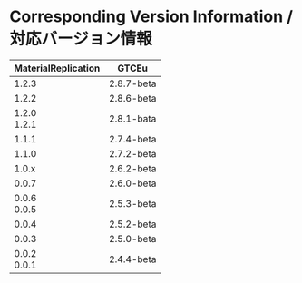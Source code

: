 # Corresponding Version Information / 対応バージョン情報
| MaterialReplication | GTCEu       |
|---------------------|-------------|
| 1.2.3               | 2.8.7-beta  |
| 1.2.2               | 2.8.6-beta  |
| 1.2.0 <br> 1.2.1    | 2.8.1-bata  |
| 1.1.1               | 2.7.4-beta  |
| 1.1.0               | 2.7.2-beta  |
| 1.0.x               | 2.6.2-beta  |
| 0.0.7               | 2.6.0-beta  |
| 0.0.6 <br> 0.0.5    | 2.5.3-beta  |
| 0.0.4               | 2.5.2-beta  |
| 0.0.3               | 2.5.0-beta  |
| 0.0.2 <br> 0.0.1    | 2.4.4-beta  |


